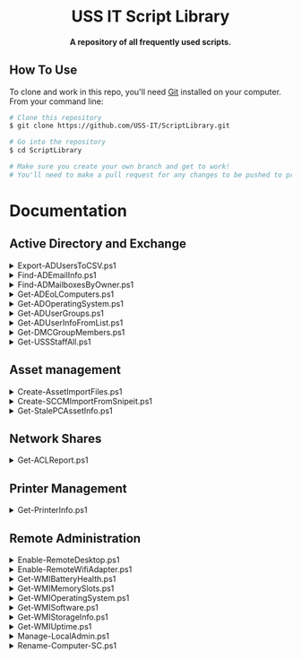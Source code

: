 
<h1 align="center">
  USS IT Script Library
</h1>

<h4 align="center">A repository of all frequently used scripts.</h4>

## How To Use

To clone and work in this repo, you'll need [Git](https://git-scm.com) installed on your computer. From your command line:

```bash
# Clone this repository
$ git clone https://github.com/USS-IT/ScriptLibrary.git

# Go into the repository
$ cd ScriptLibrary

# Make sure you create your own branch and get to work!
# You'll need to make a pull request for any changes to be pushed to production.
```

# Documentation

## Active Directory and Exchange

<details>
<summary>Export-ADUsersToCSV.ps1</summary>
Output the members of a group to CSV file or show it in a pop-up. This includes nested members.
</details>

<details>
<summary>Find-ADEmailInfo.ps1</summary>
Search for accounts with primary mail and aliases using given wildcard, showing information about any associated mail management (OLGroups) found.
	
For example, "*communications*" will show accounts with the word "communications" included in their primary or alias email addresses.
</details>

<details>
<summary>Find-ADMailboxesByOwner.ps1</summary>
Outputs all shared service account mailboxes owned or co-owned by the given user.
</details>

<details>
<summary>Get-ADEoLComputers.ps1</summary>
Outputs information on EOL computers from AD.
</details>

<details>
<summary>Get-ADOperatingSystem.ps1</summary>
Get OperatingSystemVersion reported by AD for given computer name. 
</details>

<details>
<summary>Get-ADUserGroups.ps1</summary>
Outputs a user's groups to a CSV file or show it in a pop-up. Can include all nested groups. 
</details>

<details>
<summary>Get-ADUserInfoFromList.ps1</summary>
Returns a list of users from AD given a CSV containing their Emails or JHEDs. Input CSV file must have column header "User". This can be either an email address (including aliases), UPN, or username/JHED.
</details>

<details>
<summary>Get-DMCGroupMembers.ps1</summary>
Show DMC group memberships for given domain user. Does NOT require RSAT tools.
</details>

<details>
<summary>Get-USSStaffAll.ps1</summary>
Outputs all staff and contractors in USS where company="USS" to a CSV file "uss_staff.csv" saved in OneDrive.
</details>

## Asset management

<details>
<summary>Create-AssetImportFiles.ps1</summary>
Creates import files for Snipe-It, SCCM, and JHARS from a Dell report exported as CSV. Can copy the files for SCCM and Snipe-It into their import paths.
</details>

<details>
<summary>Create-SCCMImportFromSnipeit.ps1</summary>
Creates an import file for SCCM from a previous Snipe-It export for re-importing a computer that's fallen out of SCCM, optionally copying over the file to the SCCM import path.
</details>

<details>
<summary>Get-StalePCAssetInfo.ps1</summary>
Compiles a report of assets to be deleted cross-referenced with our SOR (Snipe-It). The asset report must have the "ComputerName" column.
</details>

## Network Shares

<details>
<summary>Get-ACLReport.ps1</summary>
Returns all changed security permissions (ACL) and owners for subfolders starting at given root folder. Can compile results into a CSV file. This may take a while to complete when run on a remote network share.
</details>

## Printer Management

<details>
<summary>Get-PrinterInfo.ps1</summary>
Gets installed printer info for an online computer. Attempts to resolve WSD to IP addresses.
</details>

## Remote Administration

<details>
<summary>Enable-RemoteDesktop.ps1</summary>
Remotely enables Remote Desktop for the target computer using WMI.
</details>

<details>
<summary>Enable-RemoteWifiAdapter.ps1</summary>
Uses WMI to remotely enable any disabled WiFi adapters for a system online with ethernet.
</details>

<details>
<summary>Get-WMIBatteryHealth.ps1</summary>
Uses WMI to query info on an online computer's battery health and current capacity.
</details>

<details>
<summary>Get-WMIMemorySlots.ps1</summary>
Uses WMI to query info on an online computer's installed and free memory slots.
</details>

<details>
<summary>Get-WMIOperatingSystem.ps1</summary>
Uses WMI to query an online computer's operating system info.
</details>

<details>
<summary>Get-WMISoftware.ps1</summary>
Uses WMI to query an online computer's installed software. This should match Add/Remove Programs.
</details>

<details>
<summary>Get-WMIStorageInfo.ps1</summary>
Uses WMI to query an online computer's disk info (free space, type, etc.)
</details>

<details>
<summary>Get-WMIUptime.ps1</summary>
Uses WMI to query an online computer's uptime. Note Power > Shutdown will not reset this value.
</details>

<details>
<summary>Manage-LocalAdmin.ps1</summary>
Remotely disables or enables a local account on a given machine. This must be run under an account with local admin access on the target computer.
</details>

<details>
<summary>Rename-Computer-SC.ps1</summary>
Renames a remote computer using modern credentials (including virtual smartcards).
</details>

